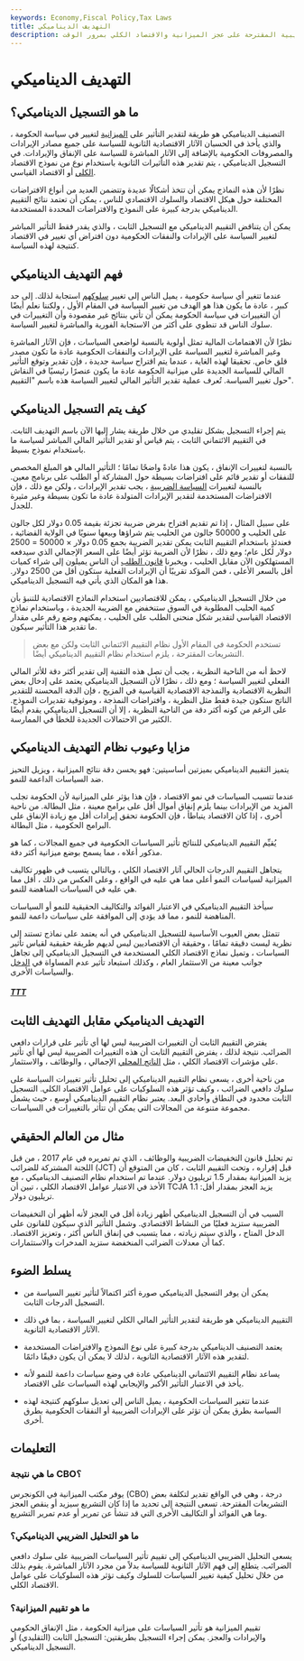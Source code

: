 ```yaml
---
keywords: Economy,Fiscal Policy,Tax Laws
title: التهديف الديناميكي
description: يعتبر التصنيف الديناميكي مقياسًا لتأثير الميزانيات الضريبية المقترحة على عجز الميزانية والاقتصاد الكلي بمرور الوقت.
---
```


# التهديف الديناميكي
## ما هو التسجيل الديناميكي؟

التصنيف الديناميكي هو طريقة لتقدير التأثير على [الميزانية](/federal-budget) لتغيير في سياسة الحكومة ، والذي يأخذ في الحسبان الآثار الاقتصادية الثانوية للسياسة على جميع مصادر الإيرادات والمصروفات الحكومية بالإضافة إلى الآثار المباشرة للسياسة على الإنفاق والإيرادات. في التسجيل الديناميكي ، يتم تقدير هذه التأثيرات الثانوية باستخدام نوع من نموذج الاقتصاد [الكلي](/macroeconomics) أو الاقتصاد القياسي.

نظرًا لأن هذه النماذج يمكن أن تتخذ أشكالًا عديدة وتتضمن العديد من أنواع الافتراضات المختلفة حول هيكل الاقتصاد والسلوك الاقتصادي للناس ، يمكن أن تعتمد نتائج التقييم الديناميكي بدرجة كبيرة على النموذج والافتراضات المحددة المستخدمة.

يمكن أن يتناقض التقييم الديناميكي مع التسجيل الثابت ، والذي يقدر فقط التأثير المباشر لتغيير السياسة على الإيرادات والنفقات الحكومية دون افتراض أي تغيير في الاقتصاد كنتيجة لهذه السياسة.

## فهم التهديف الديناميكي

عندما تتغير أي سياسة حكومية ، يميل الناس إلى تغيير [سلوكهم](/behavioraleconomics) استجابة لذلك. إلى حد كبير ، عادة ما يكون هذا هو الهدف من تغيير السياسة في المقام الأول ، ولكننا نعلم أيضًا أن التغييرات في سياسة الحكومة يمكن أن تأتي بنتائج غير مقصودة وأن التغييرات في سلوك الناس قد تنطوي على أكثر من الاستجابة الفورية والمباشرة لتغيير السياسة.

نظرًا لأن الاهتمامات المالية تمثل أولوية بالنسبة لواضعي السياسات ، فإن الآثار المباشرة وغير المباشرة لتغيير السياسة على الإيرادات والنفقات الحكومية عادة ما تكون مصدر قلق خاص. تحقيقا لهذه الغاية ، عندما يتم اقتراح سياسة جديدة ، فإن تقدير وتوقع التأثير المالي للسياسة الجديدة على ميزانية الحكومة عادة ما يكون عنصرًا رئيسيًا في النقاش حول تغيير السياسة. تُعرف عملية تقدير التأثير المالي لتغيير السياسة هذه باسم "التقييم".

## كيف يتم التسجيل الديناميكي

يتم إجراء التسجيل بشكل تقليدي من خلال طريقة يشار إليها الآن باسم التهديف الثابت. في التقييم الائتماني الثابت ، يتم قياس أو تقدير التأثير المالي المباشر لسياسة ما باستخدام نموذج بسيط.

بالنسبة لتغييرات الإنفاق ، يكون هذا عادةً واضحًا تمامًا ؛ التأثير المالي هو المبلغ المخصص للنفقات أو تقدير قائم على افتراضات بسيطة حول المشاركة أو الطلب على برنامج معين. بالنسبة لتغييرات [السياسة الضريبية](/fiscalpolicy) ، يجب تقدير الإيرادات ، ولكن مع ذلك ، فإن الافتراضات المستخدمة لتقدير الإيرادات المتولدة عادة ما تكون بسيطة وغير مثيرة للجدل.

على سبيل المثال ، إذا تم تقديم اقتراح بفرض ضريبة تجزئة بقيمة 0.05 دولار لكل جالون على الحليب و 50000 جالون من الحليب يتم شراؤها وبيعها سنويًا في الولاية القضائية ، فعندئذٍ باستخدام التقييم الثابت يمكن تقدير الضريبة بجمع 0.05 دولار × 50000 = 2500 دولار لكل عام؛ ومع ذلك ، نظرًا لأن الضريبة تؤثر أيضًا على السعر الإجمالي الذي سيدفعه المستهلكون الآن مقابل الحليب ، ويخبرنا [قانون الطلب](/lawofdemand) أن الناس يميلون إلى شراء كميات أقل بالسعر الأعلى ، فمن المؤكد تقريبًا أن الإيرادات الفعلية ستكون أقل من 2500 دولار. هذا هو المكان الذي يأتي فيه التسجيل الديناميكي.

من خلال التسجيل الديناميكي ، يمكن للاقتصاديين استخدام النماذج الاقتصادية للتنبؤ بأن كمية الحليب المطلوبة في السوق ستنخفض مع الضريبة الجديدة ، وباستخدام نماذج الاقتصاد القياسي لتقدير شكل منحنى الطلب على الحليب ، يمكنهم وضع رقم على مقدار ما تقدير هذا التأثير سيكون.

> تستخدم الحكومة في المقام الأول نظام التقييم الائتماني الثابت ولكن مع بعض التشريعات المقترحة ، يلزم استخدام نظام التقييم الديناميكي أيضًا.

>

لاحظ أنه من الناحية النظرية ، يجب أن تصل هذه التقنية إلى تقدير أكثر دقة للأثر المالي الفعلي لتغيير السياسة ؛ ومع ذلك ، نظرًا لأن التسجيل الديناميكي يعتمد على إدخال بعض النظرية الاقتصادية والنمذجة الاقتصادية القياسية في المزيج ، فإن الدقة المحسنة للتقدير الناتج ستكون جيدة فقط مثل النظرية ، وافتراضات النمذجة ، وموثوقية تقديرات النموذج. على الرغم من كونه أكثر دقة من الناحية النظرية ، إلا أن التسجيل الديناميكي يقدم أيضًا الكثير من الاحتمالات الجديدة للخطأ في الممارسة.

## مزايا وعيوب نظام التهديف الديناميكي

يتميز التقييم الديناميكي بميزتين أساسيتين: فهو يحسن دقة نتائج الميزانية ، ويزيل التحيز ضد السياسات الداعمة للنمو.

عندما تتسبب السياسات في نمو الاقتصاد ، فإن هذا يؤثر على الميزانية لأن الحكومة تجلب المزيد من الإيرادات بينما يلزم إنفاق أموال أقل على برامج معينة ، مثل البطالة. من ناحية أخرى ، إذا كان الاقتصاد يتباطأ ، فإن الحكومة تحقق إيرادات أقل مع زيادة الإنفاق على البرامج الحكومية ، مثل البطالة.

يُقيِّم التقييم الديناميكي للنتائج تأثير السياسات الحكومية في جميع المجالات ، كما هو مذكور أعلاه ، مما يسمح بوضع ميزانية أكثر دقة.

يتجاهل التقييم الدرجات الحالي آثار الاقتصاد الكلي ، وبالتالي يتسبب في ظهور تكاليف الميزانية لسياسات النمو أعلى مما هي عليه في الواقع ، وعلى العكس من ذلك ، أقل مما هي عليه في السياسات المناهضة للنمو.

سيأخذ التقييم الديناميكي في الاعتبار الفوائد والتكاليف الحقيقية للنمو أو السياسات المناهضة للنمو ، مما قد يؤدي إلى الموافقة على سياسات داعمة للنمو.

تتمثل بعض العيوب الأساسية للتسجيل الديناميكي في أنه يعتمد على نماذج تستند إلى نظرية ليست دقيقة تمامًا ، وحقيقة أن الاقتصاديين ليس لديهم طريقة حقيقية لقياس تأثير السياسات ، وتميل نماذج الاقتصاد الكلي المستخدمة في التسجيل الديناميكي إلى تجاهل جوانب معينة من الاستثمار العام ، وكذلك استبعاد تأثير عدم المساواة في [الدخل](/income-inequality) والسياسات الأخرى.

<h5> <a href=""> TTT </a> </h5>

## التهديف الديناميكي مقابل التهديف الثابت

يفترض التقييم الثابت أن التغييرات الضريبية ليس لها أي تأثير على قرارات دافعي الضرائب. نتيجة لذلك ، يفترض التقييم الثابت أن هذه التغييرات الضريبية ليس لها أي تأثير على مؤشرات الاقتصاد الكلي ، مثل [الناتج المحلي](/gdp) الإجمالي ، والوظائف ، والاستثمار.

من ناحية أخرى ، يسعى نظام التقييم الديناميكي إلى تحليل تأثير تغييرات السياسة على سلوك دافعي الضرائب ، وكيف تؤثر هذه السلوكيات على عوامل الاقتصاد الكلي. التسجيل الثابت محدود في النطاق وأحادي البعد. يعتبر نظام التقييم الديناميكي أوسع ، حيث يشمل مجموعة متنوعة من المجالات التي يمكن أن تتأثر بالتغييرات في السياسات.

## مثال من العالم الحقيقي

تم تحليل قانون التخفيضات الضريبية والوظائف ، الذي تم تمريره في عام 2017 ، من قبل اللجنة المشتركة للضرائب (JCT) قبل إقراره ، وتحت التقييم الثابت ، كان من المتوقع أن يزيد الميزانية بمقدار 1.5 تريليون دولار. عندما تم استخدام نظام التصنيف الديناميكي ، مع الأخذ في الاعتبار عوامل الاقتصاد الكلي ، تبين أن TCJA يزيد العجز بمقدار أقل: 1.1 تريليون دولار.

السبب في أن التسجيل الديناميكي أظهر زيادة أقل في العجز لأنه أظهر أن التخفيضات الضريبية ستزيد فعليًا من النشاط الاقتصادي. وشمل التأثير الذي سيكون للقانون على الدخل المتاح ، والذي سيتم زيادته ، مما يتسبب في إنفاق الناس أكثر ، وتعزيز الاقتصاد. كما أن معدلات الضرائب المنخفضة ستزيد المدخرات والاستثمارات.

## يسلط الضوء

- يمكن أن يوفر التسجيل الديناميكي صورة أكثر اكتمالاً لتأثير تغيير السياسة من التسجيل الدرجات الثابت.

- التقييم الديناميكي هو طريقة لتقدير التأثير المالي الكلي لتغيير السياسة ، بما في ذلك الآثار الاقتصادية الثانوية.

- يعتمد التصنيف الديناميكي بدرجة كبيرة على نوع النموذج والافتراضات المستخدمة لتقدير هذه الآثار الاقتصادية الثانوية ، لذلك لا يمكن أن يكون دقيقًا دائمًا.

- يساعد نظام التقييم الائتماني الديناميكي عادة في وضع سياسات داعمة للنمو لأنه يأخذ في الاعتبار التأثير الأكبر والإيجابي لهذه السياسات على الاقتصاد.

- عندما تتغير السياسات الحكومية ، يميل الناس إلى تعديل سلوكهم كنتيجة لهذه السياسة بطرق يمكن أن تؤثر على الإيرادات الضريبية أو النفقات الحكومية بطرق أخرى.

## التعليمات

### ما هي نتيجة CBO؟

يوفر مكتب الميزانية في الكونجرس (CBO) درجة ، وهي في الواقع تقدير لتكلفة بعض التشريعات المقترحة. تسعى النتيجة إلى تحديد ما إذا كان التشريع سيزيد أو ينقص العجز وما هي الفوائد أو التكاليف الأخرى التي قد تنشأ عن تمرير أو عدم تمرير التشريع.

### ما هو التحليل الضريبي الديناميكي؟

يسعى التحليل الضريبي الديناميكي إلى تقييم تأثير السياسات الضريبية على سلوك دافعي الضرائب. يتطلع إلى فهم الآثار الثانوية للسياسة بدلاً من مجرد الآثار المباشرة. يقوم بذلك من خلال تحليل كيفية تغيير السياسات للسلوك وكيف تؤثر هذه السلوكيات على عوامل الاقتصاد الكلي.

### ما هو تقييم الميزانية؟

تقييم الميزانية هو تأثير السياسات على ميزانية الحكومة ، مثل الإنفاق الحكومي والإيرادات والعجز. يمكن إجراء التسجيل بطريقتين: التسجيل الثابت (التقليدي) أو التسجيل الديناميكي.

